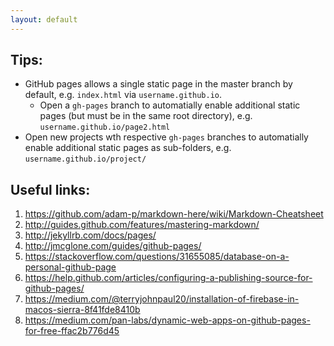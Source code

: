 ```yaml
---
layout: default
---
```

## Tips:
- GitHub pages allows a single static page in the master branch by default, e.g. `index.html` via `username.github.io`.
  - Open a `gh-pages` branch to automatially enable additional static pages (but must be in the same root directory), e.g. `username.github.io/page2.html`
- Open new projects wth respective `gh-pages` branches to automatially enable additional static pages as sub-folders, e.g. `username.github.io/project/`


## Useful links:
1. <https://github.com/adam-p/markdown-here/wiki/Markdown-Cheatsheet>
1. <http://guides.github.com/features/mastering-markdown/>
1. <http://jekyllrb.com/docs/pages/>
1. <http://jmcglone.com/guides/github-pages/>
1. <https://stackoverflow.com/questions/31655085/database-on-a-personal-github-page>
1. <https://help.github.com/articles/configuring-a-publishing-source-for-github-pages/>
1. <https://medium.com/@terryjohnpaul20/installation-of-firebase-in-macos-sierra-8f41fde8410b>
1. <https://medium.com/pan-labs/dynamic-web-apps-on-github-pages-for-free-ffac2b776d45>
